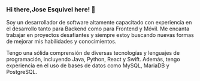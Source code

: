 ### Hi there,Jose Esquivel here! 👋

Soy un desarrollador de software altamente capacitado con experiencia en el desarrollo tanto para Backend como para Frontend y Móvil. Me encanta trabajar en proyectos desafiantes y siempre estoy buscando nuevas formas de mejorar mis habilidades y conocimientos.

Tengo una sólida comprensión de diversas tecnologías y lenguajes de programación, incluyendo Java, Python, React y Swift. Además, tengo experiencia en el uso de bases de datos como MySQL, MariaDB y PostgreSQL. 

<!--
**JoseAngelEsquivelIslas/JoseAngelEsquivelIslas** is a ✨ _special_ ✨ repository because its `README.md` (this file) appears on your GitHub profile.

Here are some ideas to get you started:

- 🔭 I’m currently working on ...
- 🌱 I’m currently learning ...
- 👯 I’m looking to collaborate on ...
- 🤔 I’m looking for help with ...
- 💬 Ask me about ...
- 📫 How to reach me: ...
- 😄 Pronouns: ...
- ⚡ Fun fact: ...
-->
